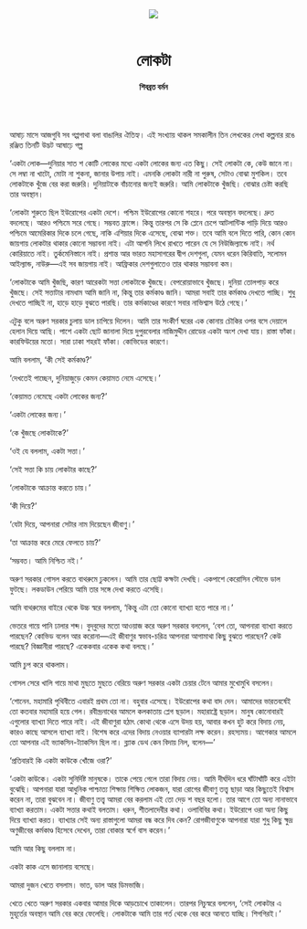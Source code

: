<div align=center>
<img src=https://images.prothomalo.com/prothomalo-bangla/2021-01/1d75151c-eff9-4e9f-ac28-aebc4618d00f/palo_bangla_og.png />
<br><br>
<h1>লোকটা</h1> 
<h4>শিবব্রত বর্মন</h4>
<br><br>
</div>

আষাঢ় মাসে আজগুবি সব গপ্পগাথা বলা বাঙালির ঐতিহ্য। এই সংখ্যায় থাকল সমকালীন তিন লেখকের লেখা কল্পনার রঙে রঞ্জিত তিনটি উদ্ভট আষাঢ়ে গল্প

‘একটা লোক—দুনিয়ার সাত শ কোটি লোকের মধ্যে একটা লোকের জন্য এত কিছু। সেই লোকটা কে, কেউ জানে না। সে লম্বা না খাটো, মোটা না শুকনা, জানার উপায় নাই। এমনকি লোকটা নারী না পুরুষ, সেটাও বোঝা মুশকিল। তবে লোকটাকে খুঁজে বের করা জরুরি। দুনিয়াটাকে বাঁচানোর জন্যই জরুরি। আমি লোকটাকে খুঁজছি। বোঝার চেষ্টা করছি তার অবস্থান।

‘লোকটা শুরুতে ছিল ইউরোপের একটা দেশে। পশ্চিম ইউরোপের কোনো শহরে। পরে অবস্থান বদলেছে। দ্রুত বদলেছে। আরও পশ্চিমে সরে গেছে। সম্ভবত ফ্রান্সে। কিন্তু তারপর সে কি প্লেনে চেপে আটলান্টিক পাড়ি দিয়ে আরও পশ্চিমে আমেরিকার দিকে চলে গেছে, নাকি এশিয়ার দিকে এসেছে, বোঝা শক্ত। তবে আমি বলে দিতে পারি, কোন কোন জায়গায় লোকটার থাকার কোনো সম্ভাবনা নাই। এটা আপনি লিখে রাখতে পারেন যে সে নিউজিল্যান্ডে নাই। নর্থ কোরিয়াতে নাই। তুর্কমেনিস্তানে নাই। প্রশান্ত আর ভারত মহাসাগরের দ্বীপ দেশগুলা, যেমন ধরেন কিরিবাতি, সলোমন আইল্যান্ড, নাউরু—এই সব জায়গায় নাই। আফ্রিকার দেশগুলাতেও তার থাকার সম্ভাবনা কম।

‘লোকটাকে আমি খুঁজছি, কারণ আরেকটা সত্তা লোকটাকে খুঁজছে। বেপরোয়াভাবে খুঁজছে। দুনিয়া তোলপাড় করে খুঁজছে। সেই সত্তাটার নামধাম আমি জানি না, কিন্তু তার কর্মকাণ্ড জানি। আমরা সবাই তার কর্মকাণ্ড দেখতে পাচ্ছি। শুধু দেখতে পাচ্ছিই না, হাড়ে হাড়ে বুঝতে পারছি। তার কর্মকাণ্ডের কারণে সবার নাভিশ্বাস উঠে গেছে।’

এটুকু বলে অরুণ সরকার চুলায় ডাল চাপিয়ে দিলেন। আমি তার সংকীর্ণ ঘরের এক কোনায় চৌকির ওপর বসে দেয়ালে হেলান দিয়ে আছি। পাশে একটা ছোট জানালা দিয়ে দুপুরবেলার নাজিমুদ্দীন রোডের একটা অংশ দেখা যায়। রাস্তা ফাঁকা। কারফিউয়ের মতো। সারা ঢাকা শহরই ফাঁকা। কোভিডের কারণে।

আমি বললাম, ‘কী সেই কর্মকাণ্ড?’

‘দেখতেই পাচ্ছেন, দুনিয়াজুড়ে কেমন কেয়ামত নেমে এসেছে।’

‘কেয়ামত নেমেছে একটা লোকের জন্য?’

‘একটা লোকের জন্য।’

‘কে খুঁজছে লোকটাকে?’

‘ওই যে বললাম, একটা সত্তা।’

‘সেই সত্তা কি চায় লোকটার কাছে?’

‘লোকটাকে আক্রান্ত করতে চায়।’

‘কী দিয়ে?’

‘যেটা দিয়ে, আপনারা সেটার নাম দিয়েছেন জীবাণু।’

‘তা আক্রান্ত করে মেরে ফেলতে চায়?’

‘সম্ভবত। আমি নিশ্চিত নই।’

অরুণ সরকার গোসল করতে বাথরুমে ঢুকলেন। আমি তার ছোট্ট কক্ষটা দেখছি। একপাশে কেরোসিন স্টোভে ডাল ফুটছে। লকডাউন পেরিয়ে আমি তার সঙ্গে দেখা করতে এসেছি।

আমি বাথরুমের বাইরে থেকে উচ্চ স্বরে বললাম, ‘কিন্তু এটা তো কোনো ব্যাখ্যা হতে পারে না।’

ভেতরে গায়ে পানি ঢালার শব্দ। বুদ্‌বুদের মতো আওয়াজ করে অরুণ সরকার বললেন, ‘বেশ তো, আপনারা ব্যাখ্যা করতে পারছেন? কোভিড বলেন আর করোনা—এই জীবাণুর স্বভাব-চরিত্র আপনারা আগামাথা কিছু বুঝতে পারছেন? কেউ পারছে? বিজ্ঞানীরা পারছে? একেকবার একেক কথা বলছে।’

আমি চুপ করে থাকলাম।

গোসল সেরে খালি গায়ে মাথা মুছতে মুছতে বেরিয়ে অরুণ সরকার একটা চেয়ার টেনে আমার মুখোমুখি বসলেন।

‘শোনেন. মহামারি পৃথিবীতে এবারই প্রথম তো না। বহুবার এসেছে। ইউরোপের কথা বাদ দেন। আমাদের ভারতবর্ষেই তো কতবার মহামারি হয়ে গেল। রবীন্দ্রনাথের আমলে কলকাতায় প্লেগ ছড়াল। মহারাষ্ট্রে ছড়াল। মানুষ কোনোবারই এগুলোর ব্যাখ্যা দিতে পারে নাই। এই জীবাণুরা হঠাৎ কোথা থেকে এসে উদয় হয়, আবার কখন হুট করে বিদায় নেয়, কারও কাছে আসলে ব্যাখ্যা নাই। বিশেষ করে এদের বিদায় নেওয়ার ব্যাপারটা লক্ষ করেন। রহস্যময়। আগেকার আমলে তো আপনার এই ভ্যাকসিন-ট্যাকসিন ছিল না। ব্ল্যাক ডেথ কেন বিদায় নিল, বলেন—’

‘প্রতিবারই কি একটা কাউকে খোঁজে ওরা?’

‘একটা কাউকে। একটা সুনির্দিষ্ট মানুষকে। তাকে পেয়ে গেলে তারা বিদায় নেয়। আমি দীর্ঘদিন ধরে ঘাঁটাঘাঁটি করে এইটা বুঝেছি। আপনারা যারা আধুনিক পাশ্চাত্য শিক্ষায় শিক্ষিত লোকজন, যারা রোগের জীবাণু তত্ত্ব ছাড়া আর কিছুতেই বিশ্বাস করেন না, তারা বুঝবেন না। জীবাণু তত্ত্ব আমরা বের করলাম এই তো দেড় শ বছর হলো। তার আগে তো অন্য নানাভাবে ব্যাখ্যা করতাম। একটা সত্তার কথাই বলতাম। ধরুন, শীতলাদেবীর কথা। ওলাবিবির কথা। ইউরোপে ওরা অন্য কিছু দিয়ে ব্যাখ্যা করত। ব্যাখ্যার সেই অন্য রাস্তাগুলো আমরা বন্ধ করে দিব কেন? রোগজীবাণুকে আপনারা যারা শুধু কিছু ক্ষুদ্র অণুজীবের কর্মকাণ্ড হিসেবে দেখেন, তারা বোকার স্বর্গে বাস করেন।’

আমি আর কিছু বললাম না।

একটা কাক এসে জানালায় বসেছে।

আমরা দুজন খেতে বসলাম। ভাত, ডাল আর ডিমভাজি।

খেতে খেতে অরুণ সরকার একবার আমার দিকে আড়চোখে তাকালেন। তারপর নিচুস্বরে বললেন, ‘সেই লোকটার এ মুহূর্তের অবস্থান আমি বের করে ফেলেছি। লোকটাকে আমি তার গর্ত থেকে বের করে আনতে যাচ্ছি। শিগগিরই।’

